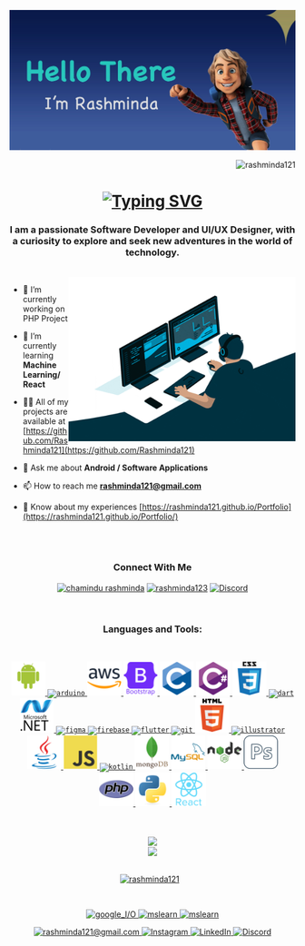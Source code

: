 ![MasterHead](b.jpg)
<p align="right"> <img src="https://komarev.com/ghpvc/?username=rashminda121&label=Profile%20views&color=blueviolet&style=flat" alt="rashminda121" /> </p>

<h1 align="center"><a href="https://git.io/typing-svg"><img src="https://readme-typing-svg.demolab.com?font=Fira+Code&weight=700&size=30&pause=1000&color=AF51F8F6&center=true&vCenter=true&random=false&width=600&height=60&lines=Hi+%F0%9F%91%8B%2C++I'm+Jayamuni+Rashminda;Software+Engineer%2F+Developer;UI%2F+UX+Engineer;Full+Stack+Developer" alt="Typing SVG" /></a></h1>

<h3 align="center">I am a passionate Software Developer and UI/UX Designer, with a curiosity to explore and seek new adventures in the world of technology.</h3><br>
<img align="right" alt"Coding" width="400" height="290" src="pic1.gif">




- 🔭 I’m currently working on PHP Project

- 🌱 I’m currently learning **Machine Learning/ React**

- 👨‍💻 All of my projects are available at [https://github.com/Rashminda121](https://github.com/Rashminda121)

- 💬 Ask me about  **Android / Software Applications**

- 📫 How to reach me **rashminda121@gmail.com**

- 📄 Know about my experiences [https://rashminda121.github.io/Portfolio](https://rashminda121.github.io/Portfolio/)

</br></br>

<div align="center">
<h3 align="center">Connect With Me</h3>
<p align="center">
<a href="https://linkedin.com/in/chamindu rashminda" target="blank"><img align="center" src="https://raw.githubusercontent.com/rahuldkjain/github-profile-readme-generator/master/src/images/icons/Social/linked-in-alt.svg" alt="chamindu rashminda" height="30" width="40" /></a>
<a href="https://www.instagram.com/rashminda_jc" target="blank"><img align="center" src="https://raw.githubusercontent.com/rahuldkjain/github-profile-readme-generator/master/src/images/icons/Social/instagram.svg" alt="rashminda123" height="30" width="40" /></a>
<a href="https://discord.com/invite/cCRBM6BV" target="_blank">
  <img align="center" src="https://raw.githubusercontent.com/rahuldkjain/github-profile-readme-generator/master/src/images/icons/Social/discord.svg" alt="Discord" height="30" width="40" />
</a>

</p>
</div>
</br>
<div align="center">
  <h3 align="center">Languages and Tools:</h3>
</div></br>
<p align="center"> <a href="https://developer.android.com" target="_blank" rel="noreferrer">
  <code><img src="https://raw.githubusercontent.com/devicons/devicon/master/icons/android/android-original-wordmark.svg" alt="android" width="60" height="60"/></code> </a> 
  <a href="https://www.arduino.cc/" target="_blank" rel="noreferrer"> 
    <code><img src="https://cdn.worldvectorlogo.com/logos/arduino-1.svg" alt="arduino" width="60" height="60"/></code> </a> 
  <a href="https://aws.amazon.com" target="_blank" rel="noreferrer"> 
    <code><img src="https://raw.githubusercontent.com/devicons/devicon/master/icons/amazonwebservices/amazonwebservices-original-wordmark.svg" alt="aws" width="60" height="60"/></code> </a> 
  <a href="https://getbootstrap.com" target="_blank" rel="noreferrer"> 
    <code><img src="https://raw.githubusercontent.com/devicons/devicon/master/icons/bootstrap/bootstrap-plain-wordmark.svg" alt="bootstrap" width="60" height="60"/></code> </a> 
  <a href="https://www.cprogramming.com/" target="_blank" rel="noreferrer"> 
      <code><img src="https://raw.githubusercontent.com/devicons/devicon/master/icons/c/c-original.svg" alt="c" width="60" height="60"/></code> </a> 
  <a href="https://www.w3schools.com/cs/" target="_blank" rel="noreferrer"> 
    <code><img src="https://raw.githubusercontent.com/devicons/devicon/master/icons/csharp/csharp-original.svg" alt="csharp" width="60" height="60"/></code> </a> 
  <a href="https://www.w3schools.com/css/" target="_blank" rel="noreferrer"> 
    <code><img src="https://raw.githubusercontent.com/devicons/devicon/master/icons/css3/css3-original-wordmark.svg" alt="css3" width="60" height="60"/></code> </a> 
  <a href="https://dart.dev" target="_blank" rel="noreferrer"> 
    <code><img src="https://www.vectorlogo.zone/logos/dartlang/dartlang-icon.svg" alt="dart" width="60" height="60"/></code> </a> 
  <a href="https://dotnet.microsoft.com/" target="_blank" rel="noreferrer"> 
   <code><img src="https://raw.githubusercontent.com/devicons/devicon/master/icons/dot-net/dot-net-original-wordmark.svg" alt="dotnet" width="60" height="60"/></code> </a> 
  <a href="https://www.figma.com/" target="_blank" rel="noreferrer">
    <code><img src="https://www.vectorlogo.zone/logos/figma/figma-icon.svg" alt="figma" width="60" height="60"/></code> </a> 
  <a href="https://firebase.google.com/" target="_blank" rel="noreferrer"> 
    <code><img src="https://www.vectorlogo.zone/logos/firebase/firebase-icon.svg" alt="firebase" width="60" height="60"/></code> </a> 
  <a href="https://flutter.dev" target="_blank" rel="noreferrer"> 
    <code><img src="https://www.vectorlogo.zone/logos/flutterio/flutterio-icon.svg" alt="flutter" width="60" height="60"/></code> </a> 
  <a href="https://git-scm.com/" target="_blank" rel="noreferrer"> 
    <code><img src="https://www.vectorlogo.zone/logos/git-scm/git-scm-icon.svg" alt="git" width="60" height="60""/></code> </a> 
  <a href="https://www.w3.org/html/" target="_blank" rel="noreferrer">
    <code><img src="https://raw.githubusercontent.com/devicons/devicon/master/icons/html5/html5-original-wordmark.svg" alt="html5" width="60" height="60"/></code> </a> 
  <a href="https://www.adobe.com/in/products/illustrator.html" target="_blank" rel="noreferrer"> 
    <code><img src="https://www.vectorlogo.zone/logos/adobe_illustrator/adobe_illustrator-icon.svg" alt="illustrator" width="60" height="60"/></code> </a> 
  <a href="https://www.java.com" target="_blank" rel="noreferrer"> 
    <code><img src="https://raw.githubusercontent.com/devicons/devicon/master/icons/java/java-original.svg" alt="java" width="60" height="60"/></code> </a> 
  <a href="https://developer.mozilla.org/en-US/docs/Web/JavaScript" target="_blank" rel="noreferrer"> 
    <code><img src="https://raw.githubusercontent.com/devicons/devicon/master/icons/javascript/javascript-original.svg" alt="javascript" width="60" height="60"/></code> </a> 
  <a href="https://kotlinlang.org" target="_blank" rel="noreferrer"> 
    <code><img src="https://www.vectorlogo.zone/logos/kotlinlang/kotlinlang-icon.svg" alt="kotlin" width="60" height="60"/></code> </a> 
  <a href="https://www.mongodb.com/" target="_blank" rel="noreferrer"> 
    <code><img src="https://raw.githubusercontent.com/devicons/devicon/master/icons/mongodb/mongodb-original-wordmark.svg" alt="mongodb" width="60" height="60"/></code> </a> 
  <a href="https://www.mysql.com/" target="_blank" rel="noreferrer"> 
    <code><img src="https://raw.githubusercontent.com/devicons/devicon/master/icons/mysql/mysql-original-wordmark.svg" alt="mysql" width="60" height="60"/></code> </a> 
  <a href="https://nodejs.org" target="_blank" rel="noreferrer"> 
    <code><img src="https://raw.githubusercontent.com/devicons/devicon/master/icons/nodejs/nodejs-original-wordmark.svg" alt="nodejs" width="60" height="60"/></code> </a> 
  <a href="https://www.photoshop.com/en" target="_blank" rel="noreferrer"> 
    <code><img src="https://raw.githubusercontent.com/devicons/devicon/master/icons/photoshop/photoshop-line.svg" alt="photoshop" width="60" height="60"/></code> </a> 
  <a href="https://www.php.net" target="_blank" rel="noreferrer"> 
    <code><img src="https://raw.githubusercontent.com/devicons/devicon/master/icons/php/php-original.svg" alt="php" width="60" height="60"/></code> </a> 
  <a href="https://www.python.org" target="_blank" rel="noreferrer"> 
    <code><img src="https://raw.githubusercontent.com/devicons/devicon/master/icons/python/python-original.svg" alt="python" width="60" height="60"/></code> </a> 
  <a href="https://reactjs.org/" target="_blank" rel="noreferrer"> 
    <code><img src="https://raw.githubusercontent.com/devicons/devicon/master/icons/react/react-original-wordmark.svg" alt="react" width="60" height="60"/></code> </a> 
</p><br><br>


<!--![rashminda121's Stats](https://github-readme-stats.vercel.app/api?username=rashminda121&theme=material-palenight&show_icons=true&hide_border=true&count_private=true)--> 

<div align="center">
<img src="https://github-readme-stats.vercel.app/api/top-langs/?username=rashminda121&theme=material-palenight&hide_border=true&include_all_commits=true&count_private=true&layout=compact&langs_count=20" align="center" />
</div>
<div align="center">
 <img src="https://github-readme-streak-stats.herokuapp.com/?user=rashminda121&theme=material-palenight&hide_border=true" align="center" />
</div> </br>

<!--![rashminda121's Top Languages](https://github-readme-stats.vercel.app/api/top-langs/?username=rashminda121&theme=material-palenight&show_icons=true&hide_border=true&layout=compact)-->

<!--![rashminda121's Streak](https://github-readme-streak-stats.herokuapp.com/?user=rashminda121&theme=material-palenight&hide_border=true)-->

<p align="center"> <a href="https://github.com/ryo-ma/github-profile-trophy" align="center"><img src="https://github-profile-trophy.vercel.app/?username=rashminda121&theme=nord&row=1&column=5&margin-w=5&no-bg=false" alt="rashminda121" align="center" style="margin-right:10px;" /></a> </p><br>

<!--tropies-->
<p align="center"> 
  <a href="https://developer.android.com" target="blank" rel="noreferrer">
  <img src="https://developers.google.com/static/profile/badges/events/io/2024/registered/badge.svg" alt="google_I/O" width="150" height="150"/> </a> 
  <a href="https://developer.android.com" target="blank" rel="noreferrer">
  <img src="https://learn.microsoft.com/en-us/training/achievements/generic-badge.svg" alt="mslearn" width="90" height="90"/> </a> 
  <a href="https://developer.android.com" target="blank" rel="noreferrer">
  <img src="https://learn.microsoft.com/en-us/training/achievements/get-started-ai-fundamentals.svg" alt="mslearn" width="90" height="90"/> </a> 
</p>

<!--
<a href="mailto:rashminda121@gmail.com" align="center">![rashminda121@gmail.com](https://img.shields.io/badge/Gmail-D14836?style=for-the-badge&logo=gmail&logoColor=white)</a>
[![Instagram](https://img.shields.io/badge/Instagram-E4405F?style=for-the-badge&logo=instagram&logoColor=white)](https://www.instagram.com/rashminda_jc)
[![LinkedIn](https://img.shields.io/badge/LinkedIn-0077B5?style=for-the-badge&logo=linkedin&logoColor=white)](https://www.linkedin.com/in/chamindu-rashminda-42565828a/)
[![Discord](https://img.shields.io/badge/Discord-7289DA?style=for-the-badge&logo=discord&logoColor=white)](https://discord.com/invite/cCRBM6BV)  -->

<div align="center">
<a href="mailto:rashminda121@gmail.com">
  <img src="https://img.shields.io/badge/Gmail-D14836?style=for-the-badge&logo=gmail&logoColor=white" alt="rashminda121@gmail.com">
</a>
<a href="https://www.instagram.com/rashminda_jc">
  <img src="https://img.shields.io/badge/Instagram-E4405F?style=for-the-badge&logo=instagram&logoColor=white" alt="Instagram">
</a> 
<a href="https://www.linkedin.com/in/chamindu-rashminda-42565828a/">
  <img src="https://img.shields.io/badge/LinkedIn-0077B5?style=for-the-badge&logo=linkedin&logoColor=white" alt="LinkedIn">
</a>
<a href="https://discord.com/invite/cCRBM6BV">
  <img src="https://img.shields.io/badge/Discord-7289DA?style=for-the-badge&logo=discord&logoColor=white" alt="Discord">
</a>
</div>




